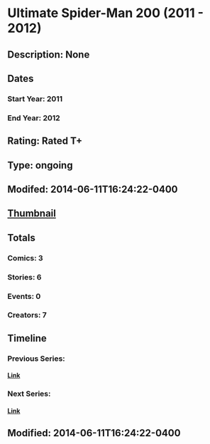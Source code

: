 # Ultimate Spider-Man 200 (2011 - 2012)
## Description: None
## Dates
### Start Year: 2011
### End Year: 2012
## Rating: Rated T+
## Type: ongoing
## Modifed: 2014-06-11T16:24:22-0400
## [Thumbnail](http://i.annihil.us/u/prod/marvel/i/mg/b/40/image_not_available.jpg)
## Totals
### Comics: 3
### Stories: 6
### Events: 0
### Creators: 7
## Timeline
### Previous Series: 
#### [Link]()
### Next Series: 
#### [Link]()
## Modified: 2014-06-11T16:24:22-0400